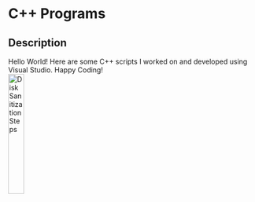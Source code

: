 <h1>C++ Programs</h1>

<h2>Description</h2>
Hello World! Here are some C++ scripts I worked on and developed using Visual Studio. Happy Coding!
<br />
<img src="https://imgur.com/kIXpvXY.png" height="25%" width="25%" alt="Disk Sanitization Steps"/>
<br />
